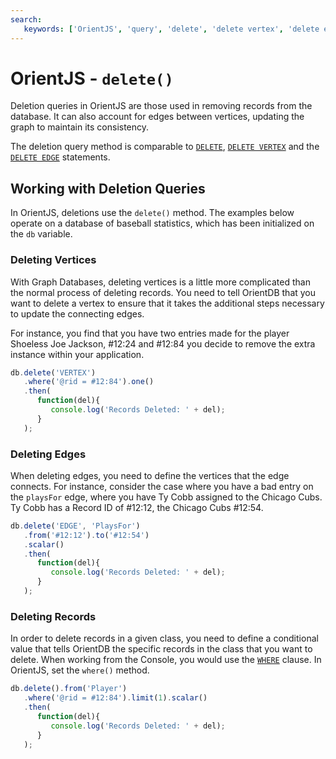 ```yaml
---
search:
   keywords: ['OrientJS', 'query', 'delete', 'delete vertex', 'delete edge']
---
```


# OrientJS - `delete()`

Deletion queries in OrientJS are those used in removing records from the database.  It can also account for edges between vertices, updating the graph to maintain its consistency.

The deletion query method is comparable to [`DELETE`](SQL-Delete.md), [`DELETE VERTEX`](SQL-Delete-Vertex.md) and the [`DELETE EDGE`](SQL-Delete-Edge.md) statements.


## Working with Deletion Queries

In OrientJS, deletions use the `delete()` method.  The examples below operate on a database of baseball statistics, which has been initialized on the `db` variable.


### Deleting Vertices

With Graph Databases, deleting vertices is a little more complicated than the normal process of deleting records. You need to tell OrientDB that you want to delete a vertex to ensure that it takes the additional steps necessary to update the connecting edges.

For instance, you find that you have two entries made for the player Shoeless Joe Jackson, #12:24 and #12:84 you decide to remove the extra instance within your application.

```js
db.delete('VERTEX')
   .where('@rid = #12:84').one()
   .then(
      function(del){
         console.log('Records Deleted: ' + del);
      }   
   );
```

### Deleting Edges

When deleting edges, you need to define the vertices that the edge connects.  For instance, consider the case where you have a bad entry on the `playsFor` edge, where you have Ty Cobb assigned to the Chicago Cubs.  Ty Cobb has a Record ID of #12:12, the Chicago Cubs #12:54.

```js
db.delete('EDGE', 'PlaysFor')
   .from('#12:12').to('#12:54')
   .scalar()
   .then(
      function(del){
         console.log('Records Deleted: ' + del);
      }
   );
```

### Deleting Records

In order to delete records in a given class, you need to define a conditional value that tells OrientDB the specific records in the class that you want to delete.  When working from the Console, you would use the [`WHERE`](SQL-Where.md) clause.  In OrientJS, set the `where()` method.

```js
db.delete().from('Player')
   .where('@rid = #12:84').limit(1).scalar()
   .then(
      function(del){
         console.log('Records Deleted: ' + del);
      }
   );
```
